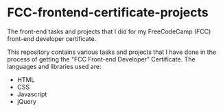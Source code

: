 # FCC-frontend-certificate-projects
The front-end tasks and projects that I did for my FreeCodeCamp (FCC) front-end developer certificate.

This repository contains various tasks and projects that I have done in the process of getting the "FCC Front-end Developer" Certificate.
The languages and libraries used are:
* HTML
* CSS
* Javascript
* jQuery
